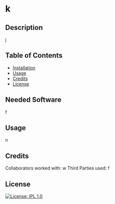 # k
  ## Description 
  j
  
  ## Table of Contents 
  
  - [Installation](#installation)
  - [Usage](#usage)
  - [Credits](#credits)
  - [License](#license)
  
  ## Needed Software
  f
  
  ## Usage
  n
  
  ## Credits
  Collaborators worked with: w
  Third Parties used: f
  
  ## License
  [![License: IPL 1.0](https://img.shields.io/badge/License-IPL_1.0-blue.svg)](https://opensource.org/licenses/IPL-1.0)
